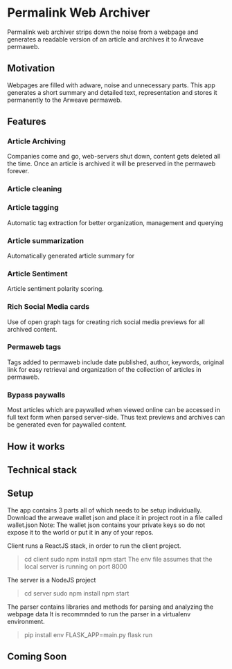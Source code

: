 # Permalink Web Archiver
Permalink web archiver strips down the noise from a webpage and generates a readable version of an article and archives it to Arweave permaweb.

## Motivation
Webpages are filled with adware, noise and unnecessary parts. This app generates a short summary and detailed text, representation and stores it permanently to the Arweave 
permaweb. 

## Features
### Article Archiving
Companies come and go, web-servers shut down, content gets deleted all the time.
Once an article is archived it will be preserved in the permaweb forever.

### Article cleaning


### Article tagging
Automatic tag extraction for better organization, management and querying

### Article summarization
Automatically generated article summary for 

### Article Sentiment
Article sentiment polarity scoring.

### Rich Social Media cards
Use of open graph tags for creating rich social media previews for all archived content. 

### Permaweb tags 
Tags added to permaweb include date published, author, keywords, original link for easy retrieval and organization of the collection of articles in permaweb.

### Bypass paywalls
Most articles which are paywalled when viewed online can be accessed in full text form when parsed server-side. Thus text previews and archives can be generated even for paywalled content.

## How it works


## Technical stack


## Setup
The app contains 3 parts all of which needs to be setup individually.
Download the arweave wallet json and place it in project root in a file called wallet.json
Note: The wallet json contains your private keys so do not expose it to the world or put it in any of your repos.

Client runs a ReactJS stack, in order to run the client project.
> cd client
> sudo npm install
> npm start
The env file assumes that the local server is running on port 8000

The server is a NodeJS project
> cd server
> sudo npm install
> npm start

The parser contains libraries and methods for parsing and analyzing the webpage data
It is recommnded to run the parser in a virtualenv environment.
> pip install
> env FLASK_APP=main.py flask run



## Coming Soon
